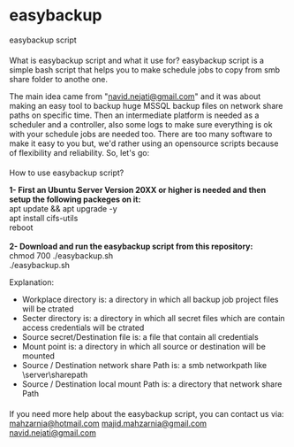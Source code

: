 # easybackup
easybackup script 
####
What is easybackup script and what it use for?
easybackup script is a simple bash script that helps you to make schedule jobs to copy from smb share folder to anothe one.

The main idea came from "navid.nejati@gmail.com" and it was about making an easy tool to backup huge MSSQL backup files on network share paths on specific time.
Then an intermediate platform is needed as a scheduler and a controller, also some logs to make sure everything is ok with your schedule jobs are needed too.
There are too many software to make it easy to you but, we'd rather using an opensource scripts because of flexibility and reliability. So, let's go:
####
####
How to use easybackup script?

**1- First an Ubuntu Server Version 20XX or higher is needed and then setup the following packeges on it:**
<br />apt update && apt upgrade -y
<br />apt install cifs-utils 
<br />reboot
<br />
**<br /> 2- Download and run the easybackup script from this repository:**
<br /> chmod 700 ./easybackup.sh 
<br />
./easybackup.sh

Explanation:
- Workplace directory is: a directory in which all backup job project files will be ctrated
- Secter directory is: a directory in which all secret files which are contain access credentials will be ctrated
- Source secret/Destination file is: a file that contain all credentials 
- Mount point is: a directory in which all source or destination will be mounted
- Source / Destination network share Path is: a smb networkpath like \\server\sharepath
- Source / Destination local mount Path is: a directory that network share Path 
####
####
If you need more help about the easybackup script, you can contact us via:
mahzarnia@hotmail.com
majid.mahzarnia@gmail.com
navid.nejati@gmail.com
